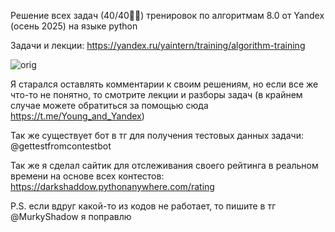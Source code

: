 Решение всех задач (40/40🏁🐍) тренировок по алгоритмам 8.0 от Yandex (осень 2025) на языке python

Задачи и лекции: https://yandex.ru/yaintern/training/algorithm-training

![orig](https://avatars.mds.yandex.net/get-lpc/17495851/bb05952f-6f9a-45a9-ba21-76e04b6f3bbe/orig)


Я старался оставлять комментарии к своим решениям, но если все же что-то не понятно, то смотрите лекции и разборы задач (в крайнем случае можете обратиться за помощью сюда https://t.me/Young_and_Yandex)

Так же существует бот в тг для получения тестовых данных задачи: @gettestfromcontestbot

Так же я сделал сайтик для отслеживания своего рейтинга в реальном времени на основе всех контестов: https://darkshaddow.pythonanywhere.com/rating

P.S. если вдруг какой-то из кодов не работает, то пишите в тг @MurkyShadow я поправлю
